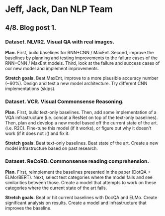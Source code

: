 # Jeff, Jack, Dan NLP Team

## 4/8. Blog post 1.

### Dataset. NLVR2. Visual QA with real images.

**Plan.** First, build baselines for RNN+CNN / MaxEnt. Second, improve the baselines by planning and testing improvements to the failure cases of the RNN+CNN / MaxEnt models. Third, look at the failure and success cases of our new model and implement improvements.

**Stretch goals.** Beat MaxEnt, improve to a more plausible accuracy number (~60%). Design and test a new model architecture. Try different CNN implementations (skips).

### Dataset. VCR. Visual Commonsense Reasoning.

**Plan.** First, build text-only baselines. Then, add some implementation of a VQA infrastructure (i.e. concat a ResNet on top of the text-only baselines). Then, plan and develop a new model based off the current state of the art. (i.e. R2C). Fine-tune this model (if it works), or figure out why it doesn't work (if it does not :() and fix it.

**Stretch goals.** Beat text-only baselines. Beat state of the art. Create a new model infrastructure based on past research.

### Dataset. ReCoRD. Commonsense reading comprehension.

**Plan.** First, reimplement the baselines presented in the paper (DotQA + ELMo/BERT). Next, select test categories where the model fails and see similarities between those. Create a model that attempts to work on these categories where the current state of the art fails.

**Stretch goals.** Beat or hit current baselines with DocQA and ELMo. Create significant analysis on results. Create a model and infrastructure that improves the baseline.
